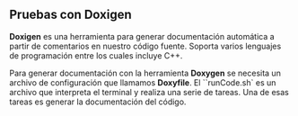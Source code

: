 ## Pruebas con Doxigen

__Doxigen__ es una herramienta para generar documentación automática a partir de comentarios en nuestro código fuente.
 Soporta varios lenguajes de programación entre los cuales incluye C++.


 Para generar documentación con la herramienta __Doxygen__ se necesita un archivo de configuración que llamamos __Doxyfile__.
 El ``runCode.sh` es un archivo que interpreta el terminal y realiza una serie de tareas. Una de esas tareas es generar 
 la documentación del código.